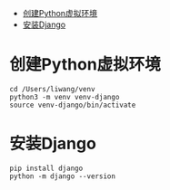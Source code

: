 - [创建Python虚拟环境](#创建python虚拟环境)
- [安装Django](#安装django)


# 创建Python虚拟环境
```shell
cd /Users/liwang/venv
python3 -m venv venv-django
source venv-django/bin/activate
```

# 安装Django
```shell
pip install django
python -m django --version
```

